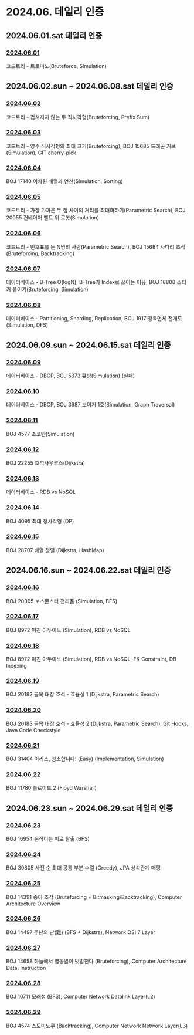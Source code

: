 # 2024.06. 데일리 인증

## 2024.06.01.sat 데일리 인증

### [2024.06.01](https://github.com/jwelyl/daily_certification/blob/main/2024/06/01/24_06_01_daily_certification.md)
코드트리 - 트로미노(Bruteforce, Simulation)

## 2024.06.02.sun ~ 2024.06.08.sat 데일리 인증

### [2024.06.02](https://github.com/jwelyl/daily_certification/blob/main/2024/06/02/24_06_02_daily_certification.md)
코드트리 - 겹쳐지지 않는 두 직사각형(Bruteforcing, Prefix Sum)

### [2024.06.03](https://github.com/jwelyl/daily_certification/blob/main/2024/06/03/24_06_03_daily_certification.md)
코드트리 - 양수 직사각형의 최대 크기(Bruteforcing), BOJ 15685 드래곤 커브(Simulation), GIT cherry-pick

### [2024.06.04](https://github.com/jwelyl/daily_certification/blob/main/2024/06/04/24_06_04_daily_certification.md)
BOJ 17140 이차원 배열과 연산(Simulation, Sorting)

### [2024.06.05](https://github.com/jwelyl/daily_certification/blob/main/2024/06/05/24_06_05_daily_certification.md)
코드트리 - 가장 가까운 두 점 사이의 거리를 최대화하기(Parametric Search), BOJ 20055 컨베이어 벨트 위 로봇(Simulation)

### [2024.06.06](https://github.com/jwelyl/daily_certification/blob/main/2024/06/06/24_06_06_daily_certification.md)
코드트리 - 번호표를 든 N명의 사람(Parametric Search), BOJ 15684 사다리 조작(Bruteforcing, Backtracking)

### [2024.06.07](https://github.com/jwelyl/daily_certification/blob/main/2024/06/07/24_06_07_daily_certification.md)
데이터베이스 - B-Tree O(logN), B-Tree가 Index로 쓰이는 이유, BOJ 18808 스티커 붙이기(Bruteforcing, Simulation)

### [2024.06.08](https://github.com/jwelyl/daily_certification/blob/main/2024/06/08/24_06_08_daily_certification.md)
데이터베이스 - Partitioning, Sharding, Replication, BOJ 1917 정육면체 전개도(Simulation, DFS)

## 2024.06.09.sun ~ 2024.06.15.sat 데일리 인증

### [2024.06.09](https://github.com/jwelyl/daily_certification/blob/main/2024/06/09/24_06_09_daily_certification.md)
데이터베이스 - DBCP, BOJ 5373 큐빙(Simulation) (실패)

### [2024.06.10](https://github.com/jwelyl/daily_certification/blob/main/2024/06/10/24_06_10_daily_certification.md)
데이터베이스 - DBCP, BOJ 3987 보이저 1호(Simulation, Graph Traversal)

### [2024.06.11](https://github.com/jwelyl/daily_certification/blob/main/2024/06/11/24_06_11_daily_certification.md)
BOJ 4577 소코반(Simulation)

### [2024.06.12](https://github.com/jwelyl/daily_certification/blob/main/2024/06/12/24_06_12_daily_certification.md)
BOJ 22255 호석사우루스(Dijkstra)

### [2024.06.13](https://github.com/jwelyl/daily_certification/blob/main/2024/06/13/24_06_13_daily_certification.md)
데이터베이스 - RDB vs NoSQL

### [2024.06.14](https://github.com/jwelyl/daily_certification/blob/main/2024/06/14/24_06_14_daily_certification.md)
BOJ 4095 최대 정사각형 (DP)

### [2024.06.15](https://github.com/jwelyl/daily_certification/blob/main/2024/06/15/24_06_15_daily_certification.md)
BOJ 28707 배열 정렬 (Dijkstra, HashMap)

## 2024.06.16.sun ~ 2024.06.22.sat 데일리 인증

### [2024.06.16](https://github.com/jwelyl/daily_certification/blob/main/2024/06/16/24_06_16_daily_certification.md)
BOJ 20005 보스몬스터 전리품 (Simulation, BFS)

### [2024.06.17](https://github.com/jwelyl/daily_certification/blob/main/2024/06/17/24_06_17_daily_certification.md)
BOJ 8972 미친 아두이노 (Simulation), RDB vs NoSQL

### [2024.06.18](https://github.com/jwelyl/daily_certification/blob/main/2024/06/18/24_06_18_daily_certification.md)
BOJ 8972 미친 아두이노 (Simulation), RDB vs NoSQL, FK Constraint, DB Indexing

### [2024.06.19](https://github.com/jwelyl/daily_certification/blob/main/2024/06/19/24_06_19_daily_certification.md)
BOJ 20182 골목 대장 호석 - 효율성 1 (Dijkstra, Parametric Search)

### [2024.06.20](https://github.com/jwelyl/daily_certification/blob/main/2024/06/20/24_06_20_daily_certification.md)
BOJ 20183 골목 대장 호석 - 효율성 2 (Dijkstra, Parametric Search), Git Hooks, Java Code Checkstyle

### [2024.06.21](https://github.com/jwelyl/daily_certification/blob/main/2024/06/21/24_06_21_daily_certification.md)
BOJ 31404 아리스, 청소합니다! (Easy) (Implementation, Simulation)

### [2024.06.22](https://github.com/jwelyl/daily_certification/blob/main/2024/06/22/24_06_22_daily_certification.md)
BOJ 11780 플로이드 2 (Floyd Warshall)

## 2024.06.23.sun ~ 2024.06.29.sat 데일리 인증

### [2024.06.23](https://github.com/jwelyl/daily_certification/blob/main/2024/06/23/24_06_23_daily_certification.md)
BOJ 16954 움직이는 미로 탈출 (BFS)

### [2024.06.24](https://github.com/jwelyl/daily_certification/blob/main/2024/06/24/24_06_24_daily_certification.md)
BOJ 30805 사전 순 최대 공통 부분 수열 (Greedy), JPA 상속관계 매핑

### [2024.06.25](https://github.com/jwelyl/daily_certification/blob/main/2024/06/25/24_06_25_daily_certification.md)
BOJ 14391 종이 조각 (Bruteforcing + Bitmasking/Backtracking), Computer Architecture Overview

### [2024.06.26](https://github.com/jwelyl/daily_certification/blob/main/2024/06/26/24_06_26_daily_certification.md)
BOJ 14497 주난의 난(難) (BFS + Dijkstra), Network OSI 7 Layer

### [2024.06.27](https://github.com/jwelyl/daily_certification/blob/main/2024/06/27/24_06_27_daily_certification.md)
BOJ 14658 하늘에서 별똥별이 빗발친다 (Bruteforcing), Computer Architecture Data, Instruction

### [2024.06.28](https://github.com/jwelyl/daily_certification/blob/main/2024/06/28/24_06_28_daily_certification.md)
BOJ 10711 모래성 (BFS), Computer Network Datalink Layer(L2)

### [2024.06.29](https://github.com/jwelyl/daily_certification/blob/main/2024/06/29/24_06_29_daily_certification.md)
BOJ 4574 스도미노쿠 (Backtracking), Computer Network Network Layer(L3)